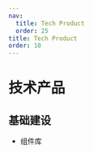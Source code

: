 ```yaml
---
nav:
  title: Tech Product
  order: 25
title: Tech Product
order: 10
---
```


# 技术产品

## 基础建设

- 组件库
